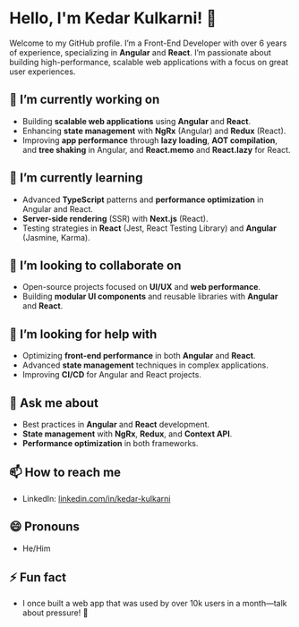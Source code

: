 # Hello, I'm Kedar Kulkarni! 👋

Welcome to my GitHub profile. I’m a Front-End Developer with over 6 years of experience, specializing in **Angular** and **React**. I’m passionate about building high-performance, scalable web applications with a focus on great user experiences.

## 🔭 I’m currently working on
- Building **scalable web applications** using **Angular** and **React**.
- Enhancing **state management** with **NgRx** (Angular) and **Redux** (React).
- Improving **app performance** through **lazy loading**, **AOT compilation**, and **tree shaking** in Angular, and **React.memo** and **React.lazy** for React.

## 🌱 I’m currently learning
- Advanced **TypeScript** patterns and **performance optimization** in Angular and React.
- **Server-side rendering** (SSR) with **Next.js** (React).
- Testing strategies in **React** (Jest, React Testing Library) and **Angular** (Jasmine, Karma).

## 👯 I’m looking to collaborate on
- Open-source projects focused on **UI/UX** and **web performance**.
- Building **modular UI components** and reusable libraries with **Angular** and **React**.

## 🤔 I’m looking for help with
- Optimizing **front-end performance** in both **Angular** and **React**.
- Advanced **state management** techniques in complex applications.
- Improving **CI/CD** for Angular and React projects.

## 💬 Ask me about
- Best practices in **Angular** and **React** development.
- **State management** with **NgRx**, **Redux**, and **Context API**.
- **Performance optimization** in both frameworks.

## 📫 How to reach me
- LinkedIn: [linkedin.com/in/kedar-kulkarni](https://linkedin.com/in/kedar-kulkarni)

## 😄 Pronouns
- He/Him

## ⚡ Fun fact
- I once built a web app that was used by over 10k users in a month—talk about pressure! 🎉
